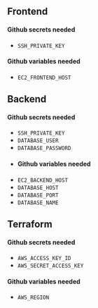 ## Frontend
#### Github secrets needed
- `SSH_PRIVATE_KEY`
#### Github variables needed
- `EC2_FRONTEND_HOST`

## Backend
#### Github secrets needed
- `SSH_PRIVATE_KEY`
- `DATABASE_USER`
- `DATABASE_PASSWORD`
- #### Github variables needed
- `EC2_BACKEND_HOST`
- `DATABASE_HOST`
- `DATABASE_PORT`
- `DATABASE_NAME`


## Terraform
#### Github secrets needed
- `AWS_ACCESS_KEY_ID`
- `AWS_SECRET_ACCESS_KEY`
#### Github variables needed
- `AWS_REGION`
